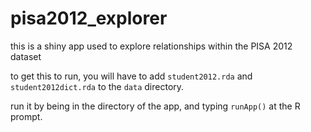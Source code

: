 # pisa2012_explorer

this is a shiny app used to explore relationships within the PISA 2012 dataset

to get this to run, you will have to add `student2012.rda` and `student2012dict.rda` to the `data` directory.

run it by being in the directory of the app, and typing `runApp()` at the R prompt.